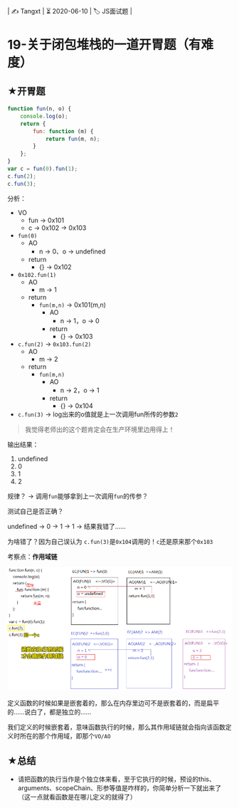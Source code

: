 | ✍️ Tangxt | ⏳ 2020-06-10 | 🏷️ JS面试题 |

# 19-关于闭包堆栈的一道开胃题（有难度）

## ★开胃题

``` js
function fun(n, o) {
    console.log(o);
    return {
        fun: function (m) {
            return fun(m, n);
        }
    };
}
var c = fun(0).fun(1);
c.fun(2);
c.fun(3);
```

分析：

- VO
  - fun -> 0x101
  - c -> 0x102 -> 0x103
- `fun(0)`
  - AO
    - n -> 0、o -> undefined
  - return
    - {} -> 0x102
- `0x102.fun(1)`
  - AO
    - m -> 1
  - return
    - `fun(m,n)` -> 0x101(m,n)
      - AO
        - n -> 1，o -> 0
      - return
        - {} -> 0x103
- `c.fun(2)` -> `0x103.fun(2)`
  - AO
    - m -> 2
  - return
    - `fun(m,n)`
      - AO
        - n -> 2，o -> 1
      - return
        - {} -> 0x104
- `c.fun(3)` -> log出来的o值就是上一次调用fun所传的参数`2`

> 我觉得老师出的这个题肯定会在生产环境里边用得上！

输出结果：

1. undefined
2. 0
3. 1
4. 2

规律？ -> 调用`fun`能够拿到上一次调用`fun`的传参？

测试自己是否正确？

undefined -> 0 -> 1 -> 1 -> 结果我错了……

为啥错了？因为自己误认为 `c.fun(3)`是`0x104`调用的！`c`还是原来那个`0x103`

考察点：**作用域链**

![作用域链考察](assets/img/2020-06-11-16-39-26.png)

定义函数的时候如果是嵌套着的，那么在内存里边可不是嵌套着的，而是扁平的……说白了，都是独立的……

我们定义的时候嵌套着，意味函数执行的时候，那么其作用域链就会指向该函数定义时所在的那个作用域，即那个`VO/AO`

## ★总结

- 请把函数的执行当作是个独立体来看，至于它执行的时候，预设的this、arguments、scopeChain、形参等值是咋样的，你简单分析一下就出来了（这一点就看函数是在哪儿定义的就得了）




